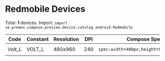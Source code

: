 # Redmobile Devices

Total: **1** devices. Import: `import se.premex.compose.preview.device.catalog.android.Redmobile`

| Code | Constant | Resolution | DPI | Compose Spec | Preview Usage |
|------|----------|------------|-----|-------------|---------------|
| Volt_L | VOLT_L | 480x960 | 240 | `spec:width=480px,height=960px,dpi=240` | `@Preview(device = Redmobile.VOLT_L)` |

<!-- Generated automatically. Do not edit manually. -->
